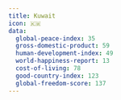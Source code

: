 ```yaml
---
title: Kuwait
icon: 🇰🇼
data:
  global-peace-index: 35
  gross-domestic-product: 59
  human-development-index: 49
  world-happiness-report: 13
  cost-of-living: 78
  good-country-index: 123
  global-freedom-score: 137
---
```

